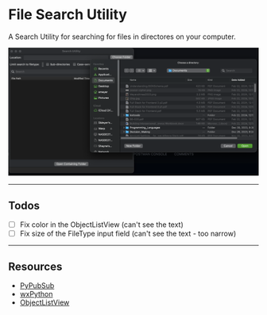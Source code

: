 # File Search Utility

A Search Utility for searching for files in directores on your computer.

![Screenshot of the app running](docs/file-search.png)

---

## Todos

- [ ] Fix color in the ObjectListView (can't see the text)
- [ ] Fix size of the FileType input field (can't see the text - too narrow)

---

## Resources

- [PyPubSub](https://pypubsub.readthedocs.io/en/v4.0.3/)
- [wxPython](https://wxpython.org/index.html)
- [ObjectListView](https://pypi.org/project/ObjectListView/)
